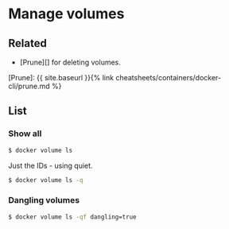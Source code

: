 # Manage volumes


## Related

- [Prune][] for deleting volumes.

[Prune]: {{ site.baseurl }}{% link cheatsheets/containers/docker-cli/prune.md %}


## List

### Show all

```sh
$ docker volume ls
```

Just the IDs - using quiet.

```sh
$ docker volume ls -q
```

### Dangling volumes

```sh
$ docker volume ls -qf dangling=true
```
